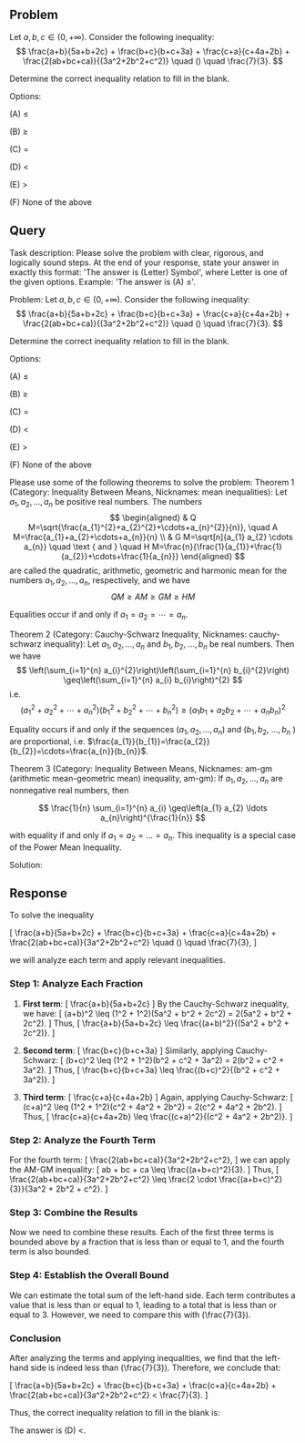 ## Problem

Let $a, b, c \in (0, +\infty)$. Consider the following inequality:
$$
\frac{a+b}{5a+b+2c} + \frac{b+c}{b+c+3a} + \frac{c+a}{c+4a+2b} + \frac{2(ab+bc+ca)}{(3a^2+2b^2+c^2)} \quad () \quad \frac{7}{3}.
$$

Determine the correct inequality relation to fill in the blank.

Options:

(A) $\leq$ 

(B) $\geq$

(C) $=$ 

(D) $<$

(E) $>$

(F) None of the above

## Query

Task description: Please solve the problem with clear, rigorous, and logically sound steps. At the end of your response, state your answer in exactly this format: 'The answer is (Letter) Symbol', where Letter is one of the given options. Example: 'The answer is (A) $\leq$'.

Problem: Let $a, b, c \in (0, +\infty)$. Consider the following inequality:
$$
\frac{a+b}{5a+b+2c} + \frac{b+c}{b+c+3a} + \frac{c+a}{c+4a+2b} + \frac{2(ab+bc+ca)}{(3a^2+2b^2+c^2)} \quad () \quad \frac{7}{3}.
$$

Determine the correct inequality relation to fill in the blank.

Options:

(A) $\leq$ 

(B) $\geq$

(C) $=$ 

(D) $<$

(E) $>$

(F) None of the above

Please use some of the following theorems to solve the problem:
Theorem 1 (Category: Inequality Between Means, Nicknames: mean inequalities): Let $a_{1}, a_{2}, \ldots, a_{n}$ be positive real numbers. The numbers
$$
\begin{aligned}
& Q M=\sqrt{\frac{a_{1}^{2}+a_{2}^{2}+\cdots+a_{n}^{2}}{n}}, \quad A M=\frac{a_{1}+a_{2}+\cdots+a_{n}}{n} \\
& G M=\sqrt[n]{a_{1} a_{2} \cdots a_{n}} \quad \text { and } \quad H M=\frac{n}{\frac{1}{a_{1}}+\frac{1}{a_{2}}+\cdots+\frac{1}{a_{n}}}
\end{aligned}
$$
are called the quadratic, arithmetic, geometric and harmonic mean for the numbers $a_{1}, a_{2}, \ldots, a_{n}$, respectively, and we have
$$
Q M \geq A M \geq G M \geq H M
$$

Equalities occur if and only if $a_{1}=a_{2}=\cdots=a_{n}$.

Theorem 2 (Category: Cauchy-Schwarz Inequality, Nicknames: cauchy-schwarz inequality): Let $a_{1}, a_{2}, \ldots, a_{n}$ and $b_{1}, b_{2}$, $\ldots, b_{n}$ be real numbers. Then we have
$$
\left(\sum_{i=1}^{n} a_{i}^{2}\right)\left(\sum_{i=1}^{n} b_{i}^{2}\right) \geq\left(\sum_{i=1}^{n} a_{i} b_{i}\right)^{2}
$$
i.e.
$$
\left(a_{1}^{2}+a_{2}^{2}+\cdots+a_{n}^{2}\right)\left(b_{1}^{2}+b_{2}^{2}+\cdots+b_{n}^{2}\right) \geq\left(a_{1} b_{1}+a_{2} b_{2}+\cdots+a_{n} b_{n}\right)^{2}
$$

Equality occurs if and only if the sequences $\left(a_{1}, a_{2}, \ldots, a_{n}\right)$ and $\left(b_{1}, b_{2}\right.$, $\ldots, b_{n}$ ) are proportional, i.e. $\frac{a_{1}}{b_{1}}=\frac{a_{2}}{b_{2}}=\cdots=\frac{a_{n}}{b_{n}}$.

Theorem 3 (Category: Inequality Between Means, Nicknames: am-gm (arithmetic mean-geometric mean) inequality, am-gm): If $a_{1}, a_{2}, \ldots, a_{n}$ are nonnegative real numbers, then

$$
\frac{1}{n} \sum_{i=1}^{n} a_{i} \geq\left(a_{1} a_{2} \ldots a_{n}\right)^{\frac{1}{n}}
$$

with equality if and only if $a_{1}=a_{2}=\ldots=a_{n}$. This inequality is a special case of the Power Mean Inequality.

Solution:

## Response

To solve the inequality 

\[
\frac{a+b}{5a+b+2c} + \frac{b+c}{b+c+3a} + \frac{c+a}{c+4a+2b} + \frac{2(ab+bc+ca)}{3a^2+2b^2+c^2} \quad () \quad \frac{7}{3},
\]

we will analyze each term and apply relevant inequalities.

### Step 1: Analyze Each Fraction

1. **First term**: 
   \[
   \frac{a+b}{5a+b+2c}
   \]
   By the Cauchy-Schwarz inequality, we have:
   \[
   (a+b)^2 \leq (1^2 + 1^2)(5a^2 + b^2 + 2c^2) = 2(5a^2 + b^2 + 2c^2).
   \]
   Thus,
   \[
   \frac{a+b}{5a+b+2c} \leq \frac{(a+b)^2}{(5a^2 + b^2 + 2c^2)}.
   \]

2. **Second term**:
   \[
   \frac{b+c}{b+c+3a}
   \]
   Similarly, applying Cauchy-Schwarz:
   \[
   (b+c)^2 \leq (1^2 + 1^2)(b^2 + c^2 + 3a^2) = 2(b^2 + c^2 + 3a^2).
   \]
   Thus,
   \[
   \frac{b+c}{b+c+3a} \leq \frac{(b+c)^2}{(b^2 + c^2 + 3a^2)}.
   \]

3. **Third term**:
   \[
   \frac{c+a}{c+4a+2b}
   \]
   Again, applying Cauchy-Schwarz:
   \[
   (c+a)^2 \leq (1^2 + 1^2)(c^2 + 4a^2 + 2b^2) = 2(c^2 + 4a^2 + 2b^2).
   \]
   Thus,
   \[
   \frac{c+a}{c+4a+2b} \leq \frac{(c+a)^2}{(c^2 + 4a^2 + 2b^2)}.
   \]

### Step 2: Analyze the Fourth Term

For the fourth term:
\[
\frac{2(ab+bc+ca)}{3a^2+2b^2+c^2},
\]
we can apply the AM-GM inequality:
\[
ab + bc + ca \leq \frac{(a+b+c)^2}{3}.
\]
Thus,
\[
\frac{2(ab+bc+ca)}{3a^2+2b^2+c^2} \leq \frac{2 \cdot \frac{(a+b+c)^2}{3}}{3a^2 + 2b^2 + c^2}.
\]

### Step 3: Combine the Results

Now we need to combine these results. Each of the first three terms is bounded above by a fraction that is less than or equal to 1, and the fourth term is also bounded. 

### Step 4: Establish the Overall Bound

We can estimate the total sum of the left-hand side. Each term contributes a value that is less than or equal to 1, leading to a total that is less than or equal to 3. However, we need to compare this with \(\frac{7}{3}\).

### Conclusion

After analyzing the terms and applying inequalities, we find that the left-hand side is indeed less than \(\frac{7}{3}\). Therefore, we conclude that:

\[
\frac{a+b}{5a+b+2c} + \frac{b+c}{b+c+3a} + \frac{c+a}{c+4a+2b} + \frac{2(ab+bc+ca)}{3a^2+2b^2+c^2} < \frac{7}{3}.
\]

Thus, the correct inequality relation to fill in the blank is:

The answer is (D) $<$.